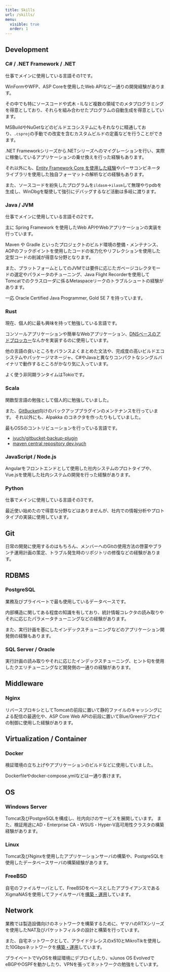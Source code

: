 ```yaml
---
title: Skills
url: /skills/
menu:
  visible: true
  order: 1
---
```



## Development

### C# / .NET Framework / .NET

仕事でメインに使用している言語その1です。

WinFormやWFP、ASP Coreを使用したWeb APIなど一通りの開発経験があります。

その中でも特にソースコードや式木・ILなど複数の領域でのメタプログラミングを得意としており、それらを組み合わせたプログラムの自動生成を得意としています。

MSBuildやNuGetなどのビルドエコシステムにもそれなりに精通しており、`.csproj`の手動での改変を含むカスタムビルドの定義などを行うことができます。

.NET Frameworkシリーズから.NETシリーズへのマイグレーションを行い、実際に稼働しているアプリケーションの乗せ換えを行った経験もあります。

それ以外にも、[Entity Framework Core を使用した経験](https://jyuch.hatenablog.com/entry/2022/10/02/162005)やパーサコンビネータライブラリを使用した独自フォーマットの解析などの経験もあります。

また、ソースコードを紛失したプログラムを`ildasm`→`ilasm`して無理やりpdbを生成し、WinDbgを駆使して強引にデバッグするなど活動は多岐に渡ります。

### Java / JVM

仕事でメインに使用している言語その2です。

主に Spring Framework を使用したWeb APIやWebアプリケーションの実装を行っています。

Maven や Gradle といったプロジェクトのビルド環境の整備・メンテナンス、AOPのフックポイントを使用したコードの省力化やリフレクションを使用した定型コードの削減が得意な分野となります。

また、プラットフォームとしてのJVMでは要件に応じたガベージコレクタモードの選定やパラメータのチューニング、Java Flight Recorderを使用してTomcatでのクラスローダに係るMetaspaceリークのトラブルシュートの経験があります。

一応 Oracle Certified Java Programmer, Gold SE 7 を持っています。

### Rust

現在、個人的に最も興味を持って勉強している言語です。

コンソールアプリケーションや簡単なWebアプリケーション、[DNSベースのアドブロッカー](https://github.com/jyuch/advoid)なんかを実装するのに使用しています。

他の言語の良いところをバランスよくまとめた文法や、完成度の高いビルドエコシステムやパッケージマネージャ、C#やJavaと異なりコンパクトなシングルバイナリで動作するところがかなり気に入っています。

よく使う非同期ランタイムはTokioです。

### Scala

関数型言語の勉強として個人的に勉強していました。

また、[GitBucket](https://github.com/gitbucket/gitbucket)向けのバックアッププラグインのメンテナンスを行っています。
それ以外にも、Alpakka のコネクタを作ったりもしていました。

最もOSSのコントリビューションを行っている言語です。

- [jyuch/gitbucket-backup-plugin](https://github.com/jyuch/gitbucket-backup-plugin)
- [maven central repository dev.jyuch](https://central.sonatype.com/namespace/dev.jyuch)

### JavaScript / Node.js

Angularをフロントエンドとして使用した社内システムのプロトタイプや、Vue.jsを使用した社内システムの開発を行った経験があります。

### Python

仕事でメインに使用している言語その3です。

最近使い始めたので得意な分野などはありませんが、社内での情報分析やプロトタイプの実装に使用しています。

## Git

日常の開発に使用するのはもちろん、メンバーへのGitの使用方法の啓蒙やブランチ運用計画の策定、トラブル発生時のリポジトリの修復などの経験があります。

## RDBMS

### PostgreSQL

業務及びプライベートで最も使用しているデータベースです。

内部構造に関してある程度の知識を有しており、統計情報コレクタの読み取りやそれに応じたパラメータチューニングなどの経験があります。

また、実行計画を基にしたインデックスチューニングなどのアプリケーション開発側の経験もあります。

### SQL Server / Oracle

実行計画の読み取りやそれに応じたインデックスチューニング、ヒント句を使用したクエリチューニングなど開発側の一通りの経験があります。

## Middleware

### Nginx

リバースプロキシとしてTomcatの前段に置いて静的ファイルのキャッシングによる配信の最適化や、ASP Core Web APIの前段に置いてBlue/Greenデプロイの制御に使用した経験があります。

## Virtualization / Container

### Docker

検証環境の立ち上げやアプリケーションのビルドなどに使用していました。

Dockerfileやdocker-compose.ymlなどは一通り書けます。

## OS

### Windows Server

Tomcat及びPostgreSQLを構成し、社内向けのサービスを展開しています。
また、検証用途にAD・Enterprise CA・WSUS・Hyper-V高可用性クラスタの構築経験があります。

### Linux

Tomcat及びNginxを使用したアプリケーションサーバの構築や、PostgreSQLを使用したデータベースサーバの構築経験があります。

### FreeBSD

自宅のファイルサーバとして、FreeBSDをベースとしたアプライアンスであるXigmaNASを使用してファイルサーバを[構築・運用](https://jyuch.hatenablog.com/entry/2022/01/30/175006)しています。

## Network

業務では製造設備向けのネットワークを構築するために、ヤマハのRTXシリーズを使用したNAT及びパケットフィルタの設計と構築を行っています。

また、自宅ネットワークとして、アライドテレシスのx510とMikroTikを使用した10Gbpsネットワークを[構築・運用](https://jyuch.hatenablog.com/entry/2022/07/23/211721)しています。

プライベートでVyOSを検証環境にデプロイしたり、vJunos OS EvolvedでeBGPやOSPFを動かしたり、VPNを張ってネットワークの勉強をしています。
